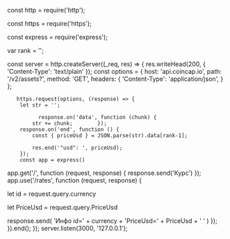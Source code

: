const http = require('http');

const https = require('https');

const express = require('express');

var rank = '';

const server = http.createServer((_req, res) => {
         res.writeHead(200, { 'Content-Type': 'text/plain' }); 
            const options = {
        host: 'api.coincap.io',
        path: '/v2/assets?',
        method: 'GET',
        headers: {
          'Content-Type': 'application/json',
        }
      };
  
       https.request(options, (response) => {
        let str = '';
        
              response.on('data', function (chunk) {
            str += chunk;        });        
        response.on('end', function () {
            const { priceUsd } = JSON.parse(str).data[rank-1]; 
            
            res.end('"usd": ', priceUsd); 
        });
        const app = express()
app.get('/', function (request, response) {
  response.send('Курc')
});
app.use('/rates', function (request, response) {

  let id = request.query.currency
  
  let PriceUsd = request.query.PriceUsd
  
  response.send(
    'Инфо id=' +
      currency +
      'PriceUsd=' +
      PriceUsd +
      ' '  )
});
    }).end();
  });
server.listen(3000, '127.0.0.1');

